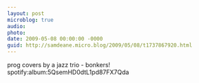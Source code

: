 ```yaml
---
layout: post
microblog: true
audio: 
photo: 
date: 2009-05-08 00:00:00 -0000
guid: http://samdeane.micro.blog/2009/05/08/t1737867920.html
---
```

prog covers by a jazz trio - bonkers! spotify:album:5QsemHD0dtL1pd87FX7Qda
